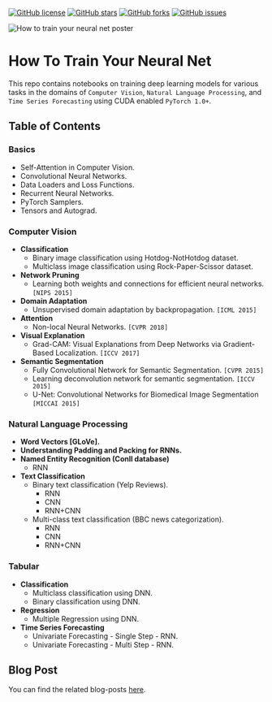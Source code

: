 [![GitHub license](https://img.shields.io/github/license/theairbend3r/how-to-train-your-neural-net)](https://github.com/theairbend3r/how-to-train-your-neural-net/blob/master/LICENSE) [![GitHub stars](https://img.shields.io/github/stars/theairbend3r/how-to-train-your-neural-net)](https://github.com/theairbend3r/how-to-train-your-neural-net/stargazers) [![GitHub forks](https://img.shields.io/github/forks/theairbend3r/how-to-train-your-neural-net)](https://github.com/theairbend3r/how-to-train-your-neural-net/network) [![GitHub issues](https://img.shields.io/github/issues/theairbend3r/how-to-train-your-neural-net)](https://github.com/theairbend3r/how-to-train-your-neural-net/issues)

![How to train your neural net poster](https://github.com/theairbend3r/how-to-train-your-neural-net/blob/master/assets/how-to-train-your-neural-net.jpg)

# How To Train Your Neural Net

This repo contains notebooks on training deep learning models for various tasks in the domains of `Computer Vision`, `Natural Language Processing`, and `Time Series Forecasting` using CUDA enabled `PyTorch 1.0+`.

## Table of Contents

### Basics

- Self-Attention in Computer Vision.
- Convolutional Neural Networks.
- Data Loaders and Loss Functions.
- Recurrent Neural Networks.
- PyTorch Samplers.
- Tensors and Autograd.

### Computer Vision

- **Classification**
  - Binary image classification using Hotdog-NotHotdog dataset.
  - Multiclass image classification using Rock-Paper-Scissor dataset.
- **Network Pruning**
  - Learning both weights and connections for efficient neural networks. `[NIPS 2015]`
- **Domain Adaptation**
  - Unsupervised domain adaptation by backpropagation. `[ICML 2015]`
- **Attention**
  - Non-local Neural Networks. `[CVPR 2018]`
- **Visual Explanation**
  - Grad-CAM: Visual Explanations from Deep Networks via Gradient-Based Localization. `[ICCV 2017]`
- **Semantic Segmentation**
  - Fully Convolutional Network for Semantic Segmentation. `[CVPR 2015]`
  - Learning deconvolution network for semantic segmentation. `[ICCV 2015]`
  - U-Net: Convolutional Networks for Biomedical Image Segmentation `[MICCAI 2015]`

### Natural Language Processing

- **Word Vectors [GLoVe].**
- **Understanding Padding and Packing for RNNs.**
- **Named Entity Recognition (Conll database)**
  - RNN
- **Text Classification**
  - Binary text classification (Yelp Reviews).
    - RNN
    - CNN
    - RNN+CNN
  - Multi-class text classification (BBC news categorization).
    - RNN
    - CNN
    - RNN+CNN

### Tabular

- **Classification**
  - Multiclass classification using DNN.
  - Binary classification using DNN.
- **Regression**
  - Multiple Regression using DNN.
- **Time Series Forecasting**
  - Univariate Forecasting - Single Step - RNN.
  - Univariate Forecasting - Multi Step - RNN.

## Blog Post

You can find the related blog-posts [here](https://medium.com/tag/akshaj-wields-pytorch).
